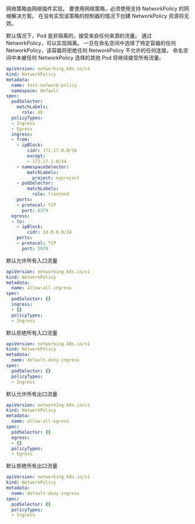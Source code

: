 网络策略由网络插件实现。
要使用网络策略，必须使用支持 NetworkPolicy 的网络解决方案。
在没有实现该策略的控制器的情况下创建 NetworkPolicy 资源将无效。

默认情况下，Pod 是非隔离的，接受来自任何来源的流量。
通过 NetworkPolicy，可以实现隔离。
一旦在命名空间中选择了特定容器的任何 NetworkPolicy，该容器将拒绝任何 NetworkPolicy 不允许的任何连接。
命名空间中未被任何 NetworkPolicy 选择的其他 Pod 将继续接受所有流量。

```yaml
apiVersion: networking.k8s.io/v1
kind: NetworkPolicy
metadata:
  name: test-network-policy
  namespace: default
spec:
  podSelector:
    matchLabels:
      role: db
  policyTypes:
  - Ingress
  - Egress
  ingress:
  - from:
    - ipBlock:
        cidr: 172.17.0.0/16
        except:
        - 172.17.1.0/24
    - namespaceSelector:
        matchLabels:
          project: myproject
    - podSelector:
        matchLabels:
          role: frontend
    ports:
    - protocol: TCP
      port: 6379
  egress:
  - to:
    - ipBlock:
        cidr: 10.0.0.0/24
    ports:
    - protocol: TCP
      port: 5978
```

默认允许所有入口流量

```yaml
apiVersion: networking.k8s.io/v1
kind: NetworkPolicy
metadata:
  name: allow-all-ingress
spec:
  podSelector: {}
  ingress:
  - {}
  policyTypes:
  - Ingress
```

默认拒绝所有入口流量

```yaml
apiVersion: networking.k8s.io/v1
kind: NetworkPolicy
metadata:
  name: default-deny-ingress
spec:
  podSelector: {}
  policyTypes:
  - Ingress
```

默认允许所有出口流量

```yaml
apiVersion: networking.k8s.io/v1
kind: NetworkPolicy
metadata:
  name: allow-all-egress
spec:
  podSelector: {}
  egress:
  - {}
  policyTypes:
  - Egress
```

默认拒绝所有出口流量

```yaml
apiVersion: networking.k8s.io/v1
kind: NetworkPolicy
metadata:
  name: default-deny-ingress
spec:
  podSelector: {}
  policyTypes:
  - Ingress
```
